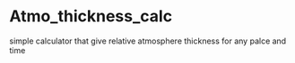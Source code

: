 # Atmo_thickness_calc
 simple calculator that give relative atmosphere thickness for any palce and time
